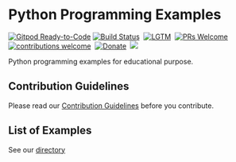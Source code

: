 # Python Programming Examples

[![Gitpod Ready-to-Code](https://img.shields.io/badge/Gitpod-Ready--to--Code-blue?logo=gitpod)](https://gitpod.io/#https://github.com/examplehub/Python)
[![Build Status](https://img.shields.io/travis/examplehub/Python.svg?label=Travis%20CI&logo=travis&style=flat-square)](https://travis-ci.com/examplehub/Python)&nbsp;
[![LGTM](https://img.shields.io/lgtm/alerts/github/examplehub/Python.svg?label=LGTM&logo=LGTM&style=flat-square)](https://lgtm.com/projects/g/examplehub/Python/alerts)&nbsp;
[![PRs Welcome](https://img.shields.io/badge/PRs-welcome-brightgreen.svg?style=flat-square)](http://makeapullrequest.com)&nbsp;
[![contributions welcome](https://img.shields.io/static/v1.svg?label=Contributions&message=Welcome&color=0059b3&style=flat-square)](https://github.com/examplehub/Python/blob/master/CONTRIBUTING.md)&nbsp;
[![Donate](https://img.shields.io/badge/Donate-PayPal-green.svg?logo=paypal&style=flat-square)](https://paypal.me/duyuanchao?locale.x=en_US)&nbsp;
![](https://img.shields.io/github/repo-size/examplehub/Python.svg?label=Repo%20size&style=flat-square)&nbsp;

Python programming examples for educational purpose.

## Contribution Guidelines
Please read our [Contribution Guidelines](https://github.com/examplehub/Python/blob/master/CONTRIBUTING.md) before you contribute.

## List of Examples
See our [directory](https://github.com/examplehub/Python/blob/master/DIRECTORY.md)
